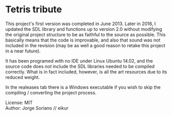 # Tetris tribute
This project's first version was completed in June 2013. Later in 2016, I updated the SDL library and functions up to version 2.0 without modifying the original project structure to be as faithful to the source as possible. This basically means that the code is improvable, and also that sound was not included in the revision (may be as well a good reason to retake this project in a near future).

It has been programed with no IDE under Linux Ubuntu 14.02, and the source code does *not* include the SDL libraries needed to be compiled correctly. What is in fact included, however, is all the art resources due to its reduced weight. 

In the realeases tab there is a Windows executable if you wish to skip the compiling / converting the project process.


License: MIT  
Author: Jorge Soriano // eikur

